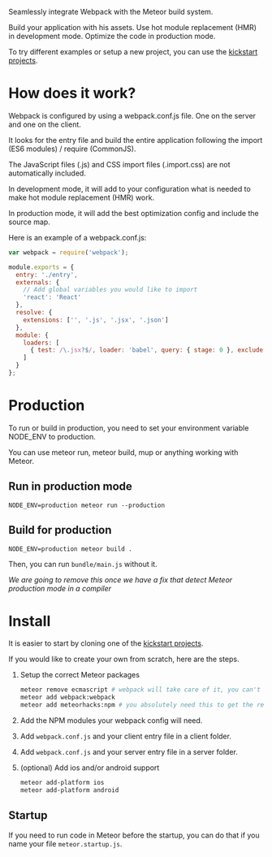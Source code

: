 Seamlessly integrate Webpack with the Meteor build system.

Build your application with his assets. Use hot module replacement (HMR) in development mode. Optimize the code in production mode.

To try different examples or setup a new project, you can use the [kickstart projects](https://github.com/thereactivestack/kickstart).

# How does it work?
Webpack is configured by using a webpack.conf.js file. One on the server and one on the client.

It looks for the entry file and build the entire application following the import (ES6 modules) / require (CommonJS).

The JavaScript files (.js) and CSS import files (.import.css) are not automatically included.

In development mode, it will add to your configuration what is needed to make hot module replacement (HMR) work.

In production mode, it will add the best optimization config and include the source map.

Here is an example of a webpack.conf.js:

```javascript
var webpack = require('webpack');

module.exports = {
  entry: './entry',
  externals: {
    // Add global variables you would like to import
    'react': 'React'
  },
  resolve: {
    extensions: ['', '.js', '.jsx', '.json']
  },
  module: {
    loaders: [
      { test: /\.jsx?$/, loader: 'babel', query: { stage: 0 }, exclude: /node_modules/ }
    ]
  }
};
```

# Production
To run or build in production, you need to set your environment variable NODE_ENV to production.

You can use meteor run, meteor build, mup or anything working with Meteor.

## Run in production mode
`NODE_ENV=production meteor run --production`

## Build for production
`NODE_ENV=production meteor build .`

Then, you can run `bundle/main.js` without it.

*We are going to remove this once we have a fix that detect Meteor production mode in a compiler*

# Install
It is easier to start by cloning one of the [kickstart projects](https://github.com/thereactivestack/kickstart).

If you would like to create your own from scratch, here are the steps.

1. Setup the correct Meteor packages
    ```bash
    meteor remove ecmascript # webpack will take care of it, you can't keep both
    meteor add webpack:webpack
    meteor add meteorhacks:npm # you absolutely need this to get the relevant NPM modules
    ```

1. Add the NPM modules your webpack config will need.

1. Add `webpack.conf.js` and your client entry file in a client folder.

1. Add `webpack.conf.js` and your server entry file in a server folder.

1. (optional) Add ios and/or android support
    ```bash
    meteor add-platform ios
    meteor add-platform android
    ```

## Startup
If you need to run code in Meteor before the startup, you can do that if you name your file `meteor.startup.js`.
